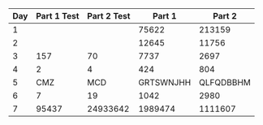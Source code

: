 | Day | Part 1 Test | Part 2 Test | Part 1 | Part 2 |
|-----|-------------|-------------|--------|--------|
| 1   |          |           | 75622   | 213159   |
| 2   |          |           | 12645   | 11756   |
| 3   | 157         | 70          | 7737   | 2697   |
| 4   | 2         | 4          | 424   | 804   |
| 5   | CMZ         | MCD          | GRTSWNJHH   | QLFQDBBHM   |
| 6   | 7         | 19          | 1042   | 2980   |
| 7   | 95437         | 24933642          | 1989474   | 1111607   |
